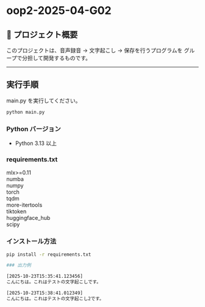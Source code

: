 # oop2-2025-04-G02

## 📖 プロジェクト概要

このプロジェクトは、音声録音 → 文字起こし → 保存を行うプログラムを
グループで分担して開発するものです。

---

## 実行手順

main.py を実行してください。

```bash
python main.py
```

### Python バージョン

- Python 3.13 以上  

### requirements.txt

mlx>=0.11\
numba\
numpy\
torch\
tqdm\
more-itertools\
tiktoken\
huggingface_hub\
scipy

### インストール方法

```bash
pip install -r requirements.txt

### 出力例

[2025-10-23T15:35:41.123456]
こんにちは。これはテストの文字起こしです。

[2025-10-23T15:38:41.012349]
こんにちは。これはテストの文字起こし2です。